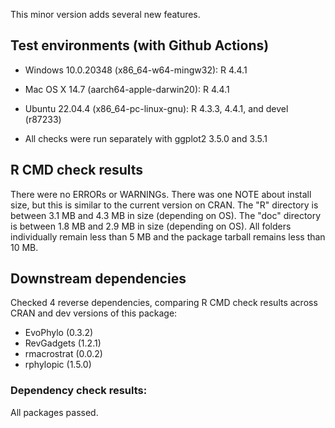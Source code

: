 This minor version adds several new features.

## Test environments (with Github Actions)

* Windows 10.0.20348 (x86_64-w64-mingw32): R 4.4.1
* Mac OS X 14.7 (aarch64-apple-darwin20): R 4.4.1
* Ubuntu 22.04.4 (x86_64-pc-linux-gnu): R 4.3.3, 4.4.1, and devel (r87233)

* All checks were run separately with ggplot2 3.5.0 and 3.5.1

## R CMD check results
There were no ERRORs or WARNINGs. There was one NOTE about install size, but this is similar to the current version on CRAN. The "R" directory is between 3.1 MB and 4.3 MB in size (depending on OS). The "doc" directory is between 1.8 MB and 2.9 MB in size (depending on OS). All folders individually remain less than 5 MB and the package tarball remains less than 10 MB.

## Downstream dependencies
Checked 4 reverse dependencies, comparing R CMD check results across CRAN and dev versions of this package:

 * EvoPhylo (0.3.2)
 * RevGadgets (1.2.1)
 * rmacrostrat (0.0.2)
 * rphylopic (1.5.0)

### Dependency check results:
All packages passed.
